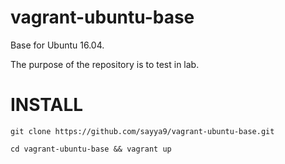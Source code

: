 # vagrant-ubuntu-base

Base for Ubuntu 16.04.

The purpose of the repository is to test in lab.


INSTALL
=======
```
git clone https://github.com/sayya9/vagrant-ubuntu-base.git

cd vagrant-ubuntu-base && vagrant up
```
